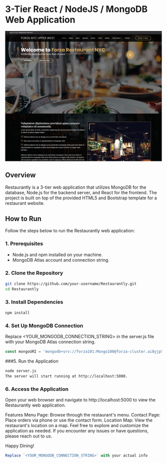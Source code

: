 # 3-Tier React / NodeJS / MongoDB Web Application

![Forza Restaurant Image](Forza-Restaurant-Image.png)

## Overview

Restaurantly is a 3-tier web application that utilizes MongoDB for the database, Node.js for the backend server, and React for the frontend. 
The project is built on top of the provided HTML5 and Bootstrap template for a restaurant website.

## How to Run

Follow the steps below to run the Restaurantly web application:

### 1. Prerequisites

- Node.js and npm installed on your machine.
- MongoDB Atlas account and connection string.

### 2. Clone the Repository

```bash
git clone https://github.com/your-username/Restaurantly.git
cd Restaurantly
```

### 3. Install Dependencies
``` bash
npm install
```

### 4. Set Up MongoDB Connection
Replace <YOUR_MONGODB_CONNECTION_STRING> in the server.js file with your MongoDB Atlas connection string.

```javascript
const mongoURI = 'mongodb+srv://forza101:Mongo100@forza-cluster.ai8yjp5.mongodb.net/';
```

###5. Run the Application
```bash
node server.js
The server will start running at http://localhost:5000.
```

### 6. Access the Application
Open your web browser and navigate to http://localhost:5000 to view the Restaurantly web application.

Features
Menu Page: Browse through the restaurant's menu.
Contact Page: Place orders via phone or use the contact form.
Location Map: View the restaurant's location on a map.
Feel free to explore and customize the application as needed. If you encounter any issues or have questions, please reach out to us.

Happy Dining!

```typescript
Replace `<YOUR_MONGODB_CONNECTION_STRING>` with your actual info
```
